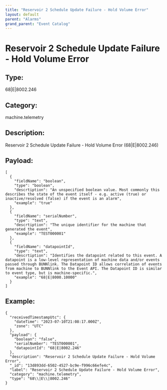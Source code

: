 ```yaml
---
title: "Reservoir 2 Schedule Update Failure - Hold Volume Error"
layout: default
parent: "Alarms"
grand_parent: "Event Catalog"
---
```


# Reservoir 2 Schedule Update Failure - Hold Volume Error

## Type:

68\|E\|8002.246

## Category:

machine.telemetry

## Description: 

Reservoir 2 Schedule Update Failure - Hold Volume Error (68\|E\|8002.246)

## Payload:

```
[
  {
    "fieldName": "boolean",
    "type": "boolean",
    "descrtiption": "An unspecified boolean value. Most commonly this describes the state of the event itself - e.g. active (true) or inactive/resolved (false) if the event is an alarm",
    "example": "true"
  },
  {
    "fieldName": "serialNumber",
    "type": "text",
    "descrtiption": "The unique identifier for the machine that generated the event",
    "example": "TEST000001"
  },
  {
    "fieldName": "datapointId",
    "type": "text",
    "descrtiption": "Identifies the datapoint related to this event. A datapoint is a low-level representation of machine data and/or events passed through BUNNlink. The Datapoint ID allows correlation of events from machine to BUNNlink to the Event API. The Datapoint ID is similar to event type, but is machine-specific.",
    "example": "68|E|8000.10000"
  }
]
```

## Example:

```
{
  "receivedTimestampUtc": {
    "dateTime": "2023-07-10T21:08:17.000Z",
    "zone": "UTC"
  },
  "payload": {
    "boolean": "false",
    "serialNumber": "TEST000001",
    "datapointId": "68|E|8002.246"
  },
  "description": "Reservoir 2 Schedule Update Failure - Hold Volume Error",
  "_id": "13d893dd-6502-4527-bc9e-f996c66efe4c",
  "label": "Reservoir 2 Schedule Update Failure - Hold Volume Error",
  "category": "machine.telemetry",
  "type": "68\\|E\\|8002.246"
}
```
